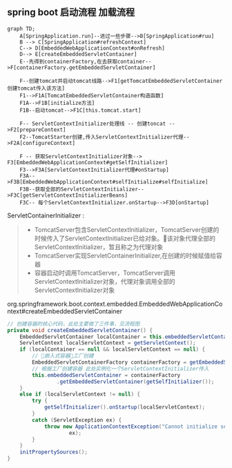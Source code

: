 ## spring boot 启动流程 加载流程

```mermaid
graph TD;
    A[SpringApplication.run]--进过一些步骤-->B[SpringApplication#ruu]
    B --> C[SpringApplication#refreshContext]
    C--> D[EmbeddedWebApplicationContext#onRefresh]
    D--> E[createEmbeddedServletContainer]
    E--先得到containerFactory,在去获取container-->F[containerFactory.getEmbeddedServletContainer]

    F--创建tomcat并启动tomcat线路-->F1[getTomcatEmbeddedServletContainer创建tomcat传入该方法]
    F1-->F1A[TomcatEmbeddedServletContainer构造函数]
    F1A-->F1B[initialize方法]
    F1B--启动tomcat-->F1C[this.tomcat.start]

    F-- ServletContextInitializer处理线 -- 创建toncat -->F2[prepareContext]
    F2--TomcatStarter创建,传入ServletContextInitializer代理-->F2A[configureContext]

    F -- 获取ServletContextInitializer对象--> F3[EmbeddedWebApplicationContext#getSelfInitializer]
    F3-->F3A[ServletContextInitializer代理#onStartup]
    F3A-->F3B[EmbeddedWebApplicationContext#selfInitialize#selfInitialize]
    F3B--获取全部的ServletContextInitializer-->F3C[getServletContextInitializerBeans]
    F3C-- 每个ServletContextInitializer.onStartup-->F3D[onStartup]
```

ServletContainerInitializer :
> - TomcatServer包含ServletContextInitializer，TomcatServer创建的时候传入了ServletContextInitializer已给对象。该对象代理全部的ServletContextInitializer，暂且称之为代理对象
> - TomcatServer实现ServletContainerInitializer,在创建的时候赋值给容器
> - 容器启动时调用TomcatServer，TomcatServer调用ServletContextInitializer对象，代理对象调用全部的ServletContextInitializer对象

org.springframework.boot.context.embedded.EmbeddedWebApplicationContext#createEmbeddedServletContainer
```java
// 创建容器的核心代码，此处主要做了三件事，见流程图
private void createEmbeddedServletContainer() {
    EmbeddedServletContainer localContainer = this.embeddedServletContainer;
    ServletContext localServletContext = getServletContext();
    if (localContainer == null && localServletContext == null) {
        // 嵌入式容器工厂创建
        EmbeddedServletContainerFactory containerFactory = getEmbeddedServletContainerFactory();
        // 根据工厂创建容器 此处实例化一个ServletContextInitializer传入
        this.embeddedServletContainer = containerFactory
                .getEmbeddedServletContainer(getSelfInitializer());
    }
    else if (localServletContext != null) {
        try {
            getSelfInitializer().onStartup(localServletContext);
        }
        catch (ServletException ex) {
            throw new ApplicationContextException("Cannot initialize servlet context",
                    ex);
        }
    }
    initPropertySources();
}


```